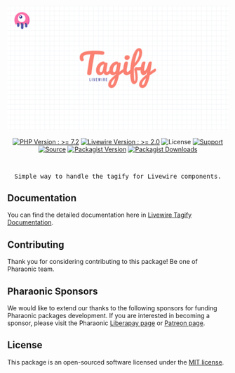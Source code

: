 <p align="center"><a href="https://pharaonic.io" target="_blank"><img src="https://raw.githubusercontent.com/Pharaonic/logos/main/livewire/tagify.jpg"></a></p>

<p align="center">
  <a href="https://php.net" target="_blank"><img src="https://img.shields.io/static/v1?label=PHP&message=%3E=7.2&color=blue&style=flat-square" alt="PHP Version : >= 7.2"></a>
  <a href="https://laravel-livewire.com" target="_blank"><img src="https://img.shields.io/static/v1?label=Livewire&message=2.0&color=fb70a9&style=flat-square" alt="Livewire Version : >= 2.0"></a>
  <img src="https://img.shields.io/static/v1?label=License&message=MIT&color=brightgreen&style=flat-square" alt="License">
  <a href="https://liberapay.com/Pharaonic" target="_blank"><img src="https://img.shields.io/liberapay/receives/Pharaonic?color=gold&label=Support&style=flat-square" alt="Support"></a>
  <br>
  <a href="https://packagist.org/packages/Pharaonic/livewire-tagify" target="_blank"><img src="https://img.shields.io/static/v1?label=Packagist&message=pharaonic/livewire-tagify&color=blue&logo=packagist&logoColor=white" alt="Source"></a>
  <a href="https://packagist.org/packages/pharaonic/livewire-tagify" target="_blank"><img src="https://poser.pugx.org/pharaonic/livewire-tagify/v" alt="Packagist Version"></a>
  <a href="https://packagist.org/packages/pharaonic/livewire-tagify" target="_blank"><img src="https://poser.pugx.org/pharaonic/livewire-tagify/downloads" alt="Packagist Downloads"></a>
</p>

<br>

<pre align="center">Simple way to handle the tagify for Livewire components.</pre>


## Documentation

You can find the detailed documentation here in [Livewire Tagify Documentation](https://pharaonic.io/package/3-livewire/28-tagify).

## Contributing

Thank you for considering contributing to this package! Be one of Pharaonic team.

## Pharaonic Sponsors

We would like to extend our thanks to the following sponsors for funding Pharaonic packages development. If you are interested in becoming a sponsor, please visit the Pharaonic [Liberapay page](https://en.liberapay.com/Pharaonic) or [Patreon page](https://patreon.com/Pharaonic).

## License

This package is an open-sourced software licensed under the [MIT license](https://opensource.org/licenses/MIT).
